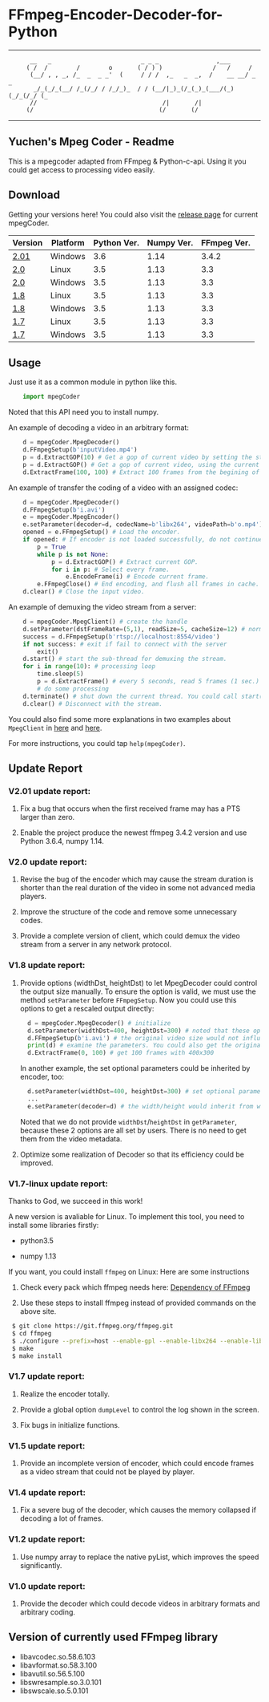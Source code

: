 # FFmpeg-Encoder-Decoder-for-Python

*****
```
      __   _                         _ _ _                ,___            
     ( /  /        /        o       ( / ) )              /   /     /      
      (__/ , , _, /_  _  _ _'  (     / / /  ,_   _  _,  /    __ __/ _  _  
       _/_(_/_(__/ /_(/_/ / /_/_)_  / / (__/|_)_(/_(_)_(___/(_)(_/_(/_/ (_
      //                                   /|       /|                    
     (/                                   (/       (/                     
```
*****

## Yuchen's Mpeg Coder - Readme

This is a mpegcoder adapted from FFmpeg & Python-c-api. Using it you could get access to processing video easily. 

## Download

Getting your versions here! You could also visit the [release page](https://github.com/cainmagi/FFmpeg-Encoder-Decoder-for-Python/releases "Release Page") for current mpegCoder.

| Version  | Platform | Python Ver. | Numpy Ver. | FFmpeg Ver. |
| ---------- | ----------- | ----------- | ----------- | ----------- |
| [2.01][down201w] | Windows   | 3.6   | 1.14   | 3.4.2  |
| [2.0][down20l]   | Linux   | 3.5   | 1.13   | 3.3   |
| [2.0][down20w]   | Windows   | 3.5   | 1.13   | 3.3   |
| [1.8][down18l]   | Linux   | 3.5   | 1.13   | 3.3   |
| [1.8][down18w]   | Windows   | 3.5   | 1.13   | 3.3   |
| [1.7][down17l]   | Linux   | 3.5   | 1.13   | 3.3   |
| [1.7][down17w]   | Windows   | 3.5   | 1.13   | 3.3   |

## Usage 

Just use it as a common module in python like this.

```python
    import mpegCoder
```

Noted that this API need you to install numpy. 

An example of decoding a video in an arbitrary format:

```python
    d = mpegCoder.MpegDecoder()
    d.FFmpegSetup(b'inputVideo.mp4')
    p = d.ExtractGOP(10) # Get a gop of current video by setting the start position of 10th frame.
    p = d.ExtractGOP() # Get a gop of current video, using the current position after the last ExtractGOP.
    d.ExtractFrame(100, 100) # Extract 100 frames from the begining of 100th frame.
```

An example of transfer the coding of a video with an assigned codec:

```python
    d = mpegCoder.MpegDecoder()
    d.FFmpegSetup(b'i.avi')
    e = mpegCoder.MpegEncoder()
    e.setParameter(decoder=d, codecName=b'libx264', videoPath=b'o.mp4') # inherit most of parameters from the decoder.
    opened = e.FFmpegSetup() # Load the encoder.
    if opened: # If encoder is not loaded successfully, do not continue.
        p = True
        while p is not None:
            p = d.ExtractGOP() # Extract current GOP.
            for i in p: # Select every frame.
                e.EncodeFrame(i) # Encode current frame.
        e.FFmpegClose() # End encoding, and flush all frames in cache.
    d.clear() # Close the input video.
```

An example of demuxing the video stream from a server:

```python
    d = mpegCoder.MpegClient() # create the handle
    d.setParameter(dstFrameRate=(5,1), readSize=5, cacheSize=12) # normalize the frame rate to 5 FPS, and use a cache which size is 12 frames. Read 5 frames each time.
    success = d.FFmpegSetup(b'rtsp://localhost:8554/video')
    if not success: # exit if fail to connect with the server
        exit()
    d.start() # start the sub-thread for demuxing the stream.
    for i in range(10): # processing loop
        time.sleep(5)
        p = d.ExtractFrame() # every 5 seconds, read 5 frames (1 sec.)
        # do some processing
    d.terminate() # shut down the current thread. You could call start() and let it restart.
    d.clear() # Disconnect with the stream.
```

You could also find some more explanations in two examples about `MpegClient` in [here][exp1] and [here][exp2].

For more instructions, you could tap `help(mpegCoder)`. 

## Update Report

### V2.01 update report:

1. Fix a bug that occurs when the first received frame may has a PTS larger than zero.

2. Enable the project produce the newest ffmpeg 3.4.2 version and use Python 3.6.4, numpy 1.14. 

### V2.0 update report:

1. Revise the bug of the encoder which may cause the stream duration is shorter than the real duration of the video in some not advanced media players.

2. Improve the structure of the code and remove some unnecessary codes.

3. Provide a complete version of client, which could demux the video stream from a server in any network protocol.

### V1.8 update report:

1. Provide options (widthDst, heightDst) to let MpegDecoder could control the output size manually. To ensure the option is valid, we must use the method `setParameter` before `FFmpegSetup`. Now you could use this options to get a rescaled output directly:

    ```python
      d = mpegCoder.MpegDecoder() # initialize
      d.setParameter(widthDst=400, heightDst=300) # noted that these options must be set before 'FFmpegSetup'! 
      d.FFmpegSetup(b'i.avi') # the original video size would not influence the output
      print(d) # examine the parameters. You could also get the original video size by 'getParameter'
      d.ExtractFrame(0, 100) # get 100 frames with 400x300
    ```

    In another example, the set optional parameters could be inherited by encoder, too:

    ```python
      d.setParameter(widthDst=400, heightDst=300) # set optional parameters
      ...
      e.setParameter(decoder=d) # the width/height would inherit from widthDst/heightDst rather than original width/height of the decoder.
    ```

    Noted that we do not provide `widthDst`/`heightDst` in `getParameter`, because these 2 options are all set by users. There is no need to get them from the video metadata. 

2. Optimize some realization of Decoder so that its efficiency could be improved.

### V1.7-linux update report:

Thanks to God, we succeed in this work!

A new version is avaliable for Linux. To implement this tool, you need to install some libraries firstly:

* python3.5

* numpy 1.13

If you want, you could install `ffmpeg` on Linux: Here are some instructions

1. Check every pack which ffmpeg needs here: [Dependency of FFmpeg](https://trac.ffmpeg.org/wiki/CompilationGuide/Ubuntu "Dependency of FFmpeg")

2. Use these steps to install ffmpeg instead of provided commands on the above site.

```Bash
 $ git clone https://git.ffmpeg.org/ffmpeg.git
 $ cd ffmpeg
 $ ./configure --prefix=host --enable-gpl --enable-libx264 --enable-libx265 --enable-shared --disable-static --disable-doc
 $ make
 $ make install
```

### V1.7 update report:

1. Realize the encoder totally.

2. Provide a global option `dumpLevel` to control the log shown in the screen.

3. Fix bugs in initialize functions.

### V1.5 update report:

1. Provide an incomplete version of encoder, which could encode frames as a video stream that could not be played by player.
 
### V1.4 update report:

1. Fix a severe bug of the decoder, which causes the memory collapsed if decoding a lot of frames.
 
### V1.2 update report:

1. Use numpy array to replace the native pyList, which improves the speed  significantly.
 
### V1.0 update report:
1. Provide the decoder which could decode videos in arbitrary formats and arbitrary coding.
 
## Version of currently used FFmpeg library
* libavcodec.so.58.6.103
* libavformat.so.58.3.100
* libavutil.so.56.5.100
* libswresample.so.3.0.101
* libswscale.so.5.0.101

[exp1]:https://github.com/cainmagi/FFmpeg-Encoder-Decoder-for-Python/tree/example-client-check "check the client"
[exp2]:https://github.com/cainmagi/FFmpeg-Encoder-Decoder-for-Python/tree/example-client-player "client with player"

[down201w]:https://github.com/cainmagi/FFmpeg-Encoder-Decoder-for-Python/releases/download/2.01/mpegCoder_2_0_1_Win.7z "Windows 2.01"
[down20l]:https://github.com/cainmagi/FFmpeg-Encoder-Decoder-for-Python/releases/download/2.0/mpegCoder_2_0_Linux.7z "Linux, 2.0"
[down20w]:https://github.com/cainmagi/FFmpeg-Encoder-Decoder-for-Python/releases/download/2.0/mpegCoder_2_0_Win.7z "Windows, 2.0"
[down18l]:https://github.com/cainmagi/FFmpeg-Encoder-Decoder-for-Python/releases/download/1.8/mpegCoder_1_8_Linux.7z "Linux, 1.8"
[down18w]:https://github.com/cainmagi/FFmpeg-Encoder-Decoder-for-Python/releases/download/1.8/mpegCoder_1_8_Win.7z "Windows, 1.8"
[down17l]:https://github.com/cainmagi/FFmpeg-Encoder-Decoder-for-Python/releases/download/1.7/mpegCoder_1_7_Linux.7z "Linux, 1.7"
[down17w]:https://github.com/cainmagi/FFmpeg-Encoder-Decoder-for-Python/releases/download/1.7/mpegCoder_1_7_Win.7z "Windows, 1.7"
